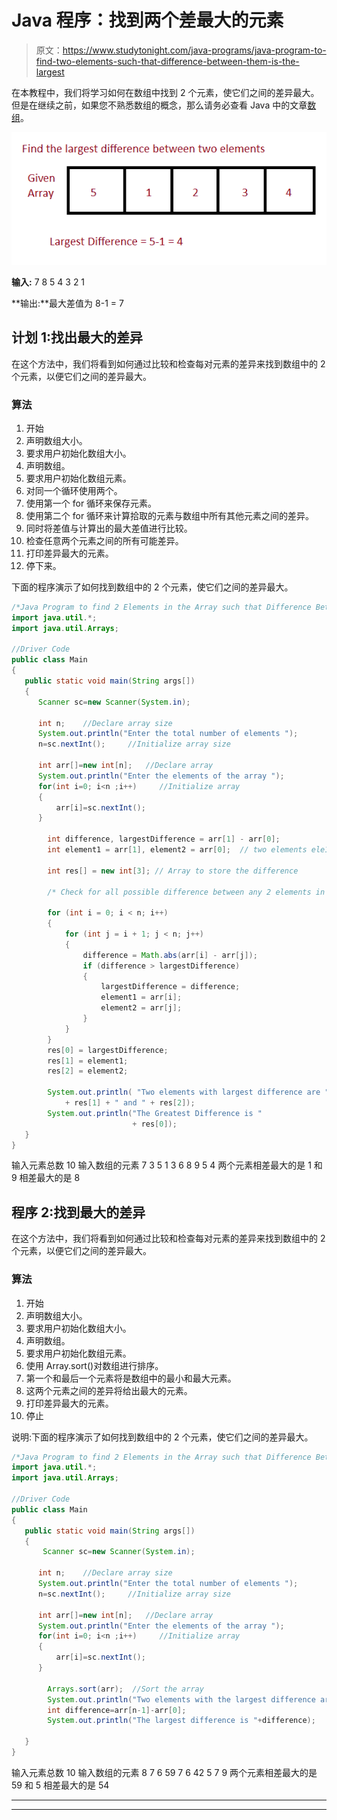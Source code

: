 # Java 程序：找到两个差最大的元素

> 原文：<https://www.studytonight.com/java-programs/java-program-to-find-two-elements-such-that-difference-between-them-is-the-largest>

在本教程中，我们将学习如何在数组中找到 2 个元素，使它们之间的差异最大。但是在继续之前，如果您不熟悉数组的概念，那么请务必查看 Java 中的文章[数组](https://www.studytonight.com/java/array.php)。

![](img/e9eca111b4c535bd5b8ebc3e106aca89.png)

**输入:** 7 8 5 4 3 2 1

**输出:**最大差值为 8-1 = 7

## 计划 1:找出最大的差异

在这个方法中，我们将看到如何通过比较和检查每对元素的差异来找到数组中的 2 个元素，以便它们之间的差异最大。

### 算法

1.  开始
2.  声明数组大小。
3.  要求用户初始化数组大小。
4.  声明数组。
5.  要求用户初始化数组元素。
6.  对同一个循环使用两个。
7.  使用第一个 for 循环来保存元素。
8.  使用第二个 for 循环来计算拾取的元素与数组中所有其他元素之间的差异。
9.  同时将差值与计算出的最大差值进行比较。
10.  检查任意两个元素之间的所有可能差异。
11.  打印差异最大的元素。
12.  停下来。

下面的程序演示了如何找到数组中的 2 个元素，使它们之间的差异最大。

```java
/*Java Program to find 2 Elements in the Array such that Difference Between them is Largest*/
import java.util.*;  
import java.util.Arrays; 

//Driver Code
public class Main  
{  
   public static void main(String args[])   
   {  
      Scanner sc=new Scanner(System.in);

      int n;    //Declare array size
      System.out.println("Enter the total number of elements ");
      n=sc.nextInt();     //Initialize array size

      int arr[]=new int[n];   //Declare array
      System.out.println("Enter the elements of the array ");
      for(int i=0; i<n ;i++)     //Initialize array
      {
          arr[i]=sc.nextInt();
      }

        int difference, largestDifference = arr[1] - arr[0]; 
        int element1 = arr[1], element2 = arr[0];  // two elements ele1 and ele2 .

        int res[] = new int[3]; // Array to store the difference

        /* Check for all possible difference between any 2 elements in the array and finally select the elements whose difference is the largest */

        for (int i = 0; i < n; i++) 
        { 
            for (int j = i + 1; j < n; j++) 
            { 
                difference = Math.abs(arr[i] - arr[j]); 
                if (difference > largestDifference) 
                { 
                    largestDifference = difference; 
                    element1 = arr[i]; 
                    element2 = arr[j]; 
                } 
            } 
        } 
        res[0] = largestDifference; 
        res[1] = element1; 
        res[2] = element2; 

        System.out.println( "Two elements with largest difference are "
            + res[1] + " and " + res[2]); 
        System.out.println("The Greatest Difference is "
                           + res[0]); 
   }
} 
```

输入元素总数 10
输入数组的元素 7 3 5 1 3 6 8 9 5 4
两个元素相差最大的是 1 和 9
相差最大的是 8

## 程序 2:找到最大的差异

在这个方法中，我们将看到如何通过比较和检查每对元素的差异来找到数组中的 2 个元素，以便它们之间的差异最大。

### 算法

1.  开始
2.  声明数组大小。
3.  要求用户初始化数组大小。
4.  声明数组。
5.  要求用户初始化数组元素。
6.  使用 Array.sort()对数组进行排序。
7.  第一个和最后一个元素将是数组中的最小和最大元素。
8.  这两个元素之间的差异将给出最大的元素。
9.  打印差异最大的元素。
10.  停止

说明:下面的程序演示了如何找到数组中的 2 个元素，使它们之间的差异最大。

```java
/*Java Program to find 2 Elements in the Array such that Difference Between them is Largest*/
import java.util.*;  
import java.util.Arrays; 

//Driver Code
public class Main  
{  
   public static void main(String args[])   
   {  
       Scanner sc=new Scanner(System.in);

      int n;    //Declare array size
      System.out.println("Enter the total number of elements ");
      n=sc.nextInt();     //Initialize array size

      int arr[]=new int[n];   //Declare array
      System.out.println("Enter the elements of the array ");
      for(int i=0; i<n ;i++)     //Initialize array
      {
          arr[i]=sc.nextInt();
      }

        Arrays.sort(arr);  //Sort the array
        System.out.println("Two elements with the largest difference are "+arr[n-1]+" and "+arr[0]);
        int difference=arr[n-1]-arr[0];
        System.out.println("The largest difference is "+difference);

   }
} 
```

输入元素总数 10
输入数组的元素 8 7 6 59 7 6 42 5 7 9
两个元素相差最大的是 59 和 5
相差最大的是 54

* * *

* * *